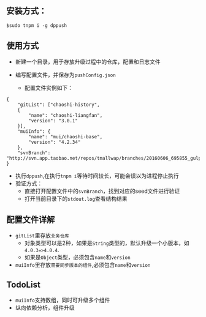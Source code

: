 ## 安装方式：

```
$sudo tnpm i -g dppush
```


## 使用方式

- 新建一个目录，用于存放升级过程中的仓库，配置和日志文件
- 编写配置文件，并保存为`pushConfig.json`

  - 配置文件实例如下：
  
```
{
    "gitList": ["chaoshi-history", 
    {
        "name": "chaoshi-liangfan",
        "version": "3.0.1"
    }],
    "muiInfo": {
        "name": "mui/chaoshi-base",
        "version": "4.2.34"
    },
    "svnBranch": "http://svn.app.taobao.net/repos/tmallwap/branches/20160606_695855_gulptest_1/"
}
```

- 执行`dppush`,在执行`tnpm i`等待时间较长，可能会误以为进程停止执行
- 验证方式：
  - 直接打开配置文件中的`svnBranch`，找到对应的seed文件进行验证
  - 打开当前目录下的`stdout.log`查看结构结果
  
## 配置文件详解

- `gitList`里存放`业务仓库`
  - 对象类型可以是2种，如果是`String`类型的，默认升级一个小版本，如`4.0.3=>4.0.4`.
  - 如果是`Object`类型，必须包含`name`和`version`
- `muiInfo`里存放`需要同步版本的组件`,必须包含`name`和`version`


## TodoList
- `muiInfo`支持数组，同时可升级多个组件
- 纵向依赖分析，组件升级
